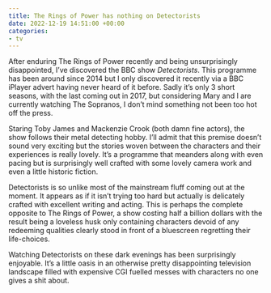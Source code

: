 ```yaml
---
title: The Rings of Power has nothing on Detectorists
date: 2022-12-19 14:51:00 +00:00
categories:
- tv
---
```


After enduring The Rings of Power recently and being unsurprisingly disappointed, I’ve discovered the BBC show *Detectorists*. This programme has been around since 2014 but I only discovered it recently via a BBC iPlayer advert having never heard of it before. Sadly it’s only 3 short seasons, with the last coming out in 2017, but considering Mary and I are currently watching The Sopranos, I don’t mind something not been too hot off the press.

Staring Toby James and Mackenzie Crook (both damn fine actors), the show follows their metal detecting hobby. I’ll admit that this premise doesn’t sound very exciting but the stories woven between the characters and their experiences is really lovely. It’s a programme that meanders along with even pacing but is surprisingly well crafted with some lovely camera work and even a little historic fiction.

Detectorists is so unlike most of the mainstream fluff coming out at the moment. It appears as if it isn’t trying too hard but actually is delicately crafted with excellent writing and acting. This is perhaps the complete opposite to The Rings of Power, a show costing half a billion dollars with the result being a loveless husk only containing characters devoid of any redeeming qualities clearly stood in front of a bluescreen regretting their life-choices.

Watching Detectorists on these dark evenings has been surprisingly enjoyable. It’s a little oasis in an otherwise pretty disappointing television landscape filled with expensive CGI fuelled messes with characters no one gives a shit about.